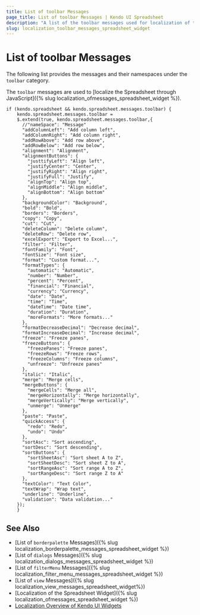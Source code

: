 ```yaml
---
title: List of toolbar Messages
page_title: List of toolbar Messages | Kendo UI Spreadsheet
description: "A list of the toolbar messages used for localization of the Kendo UI Spreadsheet widget via JavaScript."
slug: localization_toolbar_messages_spreadsheet_widget
---
```


# List of toolbar Messages

The following list provides the messages and their namespaces under the `toolbar` category.

The `toolbar` messages are used to [localize the Spreadsheet through JavaScript]({% slug localization_ofmessages_spreadsheet_widget %}).

    if (kendo.spreadsheet && kendo.spreadsheet.messages.toolbar) {
        kendo.spreadsheet.messages.toolbar =
        $.extend(true, kendo.spreadsheet.messages.toolbar,{
          //"nameSpace": "Message"
          "addColumnLeft": "Add column left",
          "addColumnRight": "Add column right",
          "addRowAbove": "Add row above",
          "addRowBelow": "Add row below",
          "alignment": "Alignment",
          "alignmentButtons": {
            "justtifyLeft": "Align left",
            "justifyCenter": "Center",
            "justifyRight": "Align right",
            "justifyFull": "Justify",
            "alignTop": "Align top",
            "alignMiddle": "Align middle",
            "alignBottom": "Align bottom"
          },
          "backgroundColor": "Background",
          "bold": "Bold",
          "borders": "Borders",
          "copy": "Copy",
          "cut": "Cut",
          "deleteColumn": "Delete column",
          "deleteRow": "Delete row",
          "excelExport": "Export to Excel...",
          "filter": "Filter",
          "fontFamily": "Font",
          "fontSize": "Font size",
          "format": "Custom format...",
          "formatTypes": {
            "automatic": "Automatic",
            "number": "Number",
            "percent": "Percent",
            "financial": "Financial",
            "currency": "Currency",
            "date": "Date",
            "time": "Time",
            "dateTime": "Date time",
            "duration": "Duration",
            "moreFormats": "More formats..."
          },
          "formatDecreaseDecimal": "Decrease decimal",
          "formatIncreaseDecimal": "Increase decimal",
          "freeze": "Freeze panes",
          "freezeButtons": {
            "freezePanes": "Freeze panes",
            "freezeRows": "Freeze rows",
            "freezeColumns": "Freeze columns",
            "unfreeze": "Unfreeze panes"
          },
          "italic": "Italic",
          "merge": "Merge cells",
          "mergeButtons": {
            "mergeCells": "Merge all",
            "mergeHorizontally": "Merge horizontally",
            "mergeVertically": "Merge vertically",
            "unmerge": "Unmerge"
          },
          "paste": "Paste",
          "quickAccess": {
            "redo": "Redo",
            "undo": "Undo"
          },
          "sortAsc": "Sort ascending",
          "sortDesc": "Sort descending",
          "sortButtons": {
            "sortSheetAsc": "Sort sheet A to Z",
            "sortSheetDesc": "Sort sheet Z to A",
            "sortRangeAsc": "Sort range A to Z",
            "sortRangeDesc": "Sort range Z to A"
          },
          "textColor": "Text Color",
          "textWrap": "Wrap text",
          "underline": "Underline",
          "validation": "Data validation..."
        });
        }

## See Also

* [List of `borderpalette` Messages]({% slug localization_borderpalette_messages_spreadsheet_widget %})
* [List of `dialogs` Messages]({% slug localization_dialogs_messages_spreadsheet_widget %})
* [List of `filterMenu` Messages]({% slug localization_filter_menu_messages_spreadsheet_widget %})
* [List of `view` Messages]({% slug localization_view_messages_spreadsheet_widget%})
* [Localization of the Spreadsheet Widget]({% slug localization_ofmessages_spreadsheet_widget %})
* [Localization Overview of Kendo UI Widgets](/framework/localization/overview)

